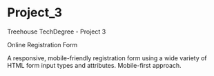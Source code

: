 # Project_3
Treehouse TechDegree - Project 3

Online Registration Form


A responsive, mobile-friendly registration form using a wide variety of HTML form input types and attributes. Mobile-first approach.
